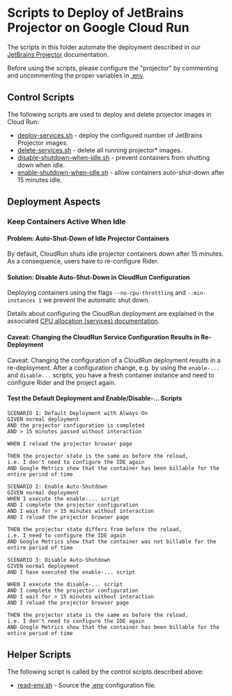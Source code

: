 # Scripts to Deploy of JetBrains Projector on Google Cloud Run

The scripts in this folder automate the deployment described in our [JetBrains
Projector](../JetBrains-Projector.md) documentation.

Before using the scripts, please configure the "projector" by commenting and
uncommenting the proper variables in [.env](.env).

## Control Scripts

The following scripts are used to deploy and delete projector images in Cloud
Run:

- [deploy-services.sh](deploy-services.sh) - deploy the configured number of JetBrains Projector images.
- [delete-services.sh](delete-services.sh) - delete all running projector* images.
- [disable-shutdown-when-idle.sh](disable-shutdown-when-idle.sh) - prevent containers from shutting down when idle.
- [enable-shutdown-when-idle.sh](enable-shutdown-when-idle.sh) - allow containers auto-shut-down after 15 minutes idle.

## Deployment Aspects

### Keep Containers Active When Idle

#### Problem: Auto-Shut-Down of Idle Projector Containers

By default, CloudRun shuts idle projector containers down after 15 minutes.
As a consequence, users have to re-configure Rider.

#### Solution: Disable Auto-Shut-Down in CloudRun Configuration

Deploying containers using the flags `--no-cpu-throttling` and `--min-instances 1`
we prevent the automatic shut down.

Details about configuring the CloudRun deployment are explained in the associated
[CPU allocation (services) documentation](https://cloud.google.com/run/docs/configuring/cpu-allocation?hl=en).

#### Caveat: Changing the CloudRun Service Configuration Results in Re-Deployment

Caveat: Changing the configuration of a CloudRun deployment results in a re-deployment.
After a configuration change, e.g. by using the `enable-...` and `disable...` scripts,
you have a fresh container instance and need to configure Rider and the project again.

#### Test the Default Deployment and Enable/Disable-... Scripts

```gherkin
SCENARIO 1: Default Deployment with Always-On
GIVEN normal deployment
AND the projector configuration is completed
AND > 15 minutes passed without interaction

WHEN I reload the projector browser page

THEN the projector state is the same as before the reload,
i.e. I don't need to configure the IDE again
AND Google Metrics show that the container has been billable for the entire period of time
```

```gherkin
SCENARIO 2: Enable Auto-Shutdown
GIVEN normal deployment
WHEN I execute the enable-... script
AND I complete the projector configuration
AND I wait for > 15 minutes without interaction
AND I reload the projector browser page

THEN the projector state differs from before the reload,
i.e. I need to configure the IDE again
AND Google Metrics show that the container was not billable for the entire period of time
```

```gherkin
SCENARIO 3: Disable Auto-Shutdown
GIVEN normal deployment
AND I have executed the enable-... script

WHEN I execute the disable-... script
AND I complete the projector configuration
AND I wait for > 15 minutes without interaction
AND I reload the projector browser page

THEN the projector state is the same as before the reload,
i.e. I don't need to configure the IDE again
AND Google Metrics show that the container has been billable for the entire period of time
```

## Helper Scripts

The following script is called by the control scripts described above:

- [read-env.sh](read-env.sh) - Source the [.env](.env) configuration file.
